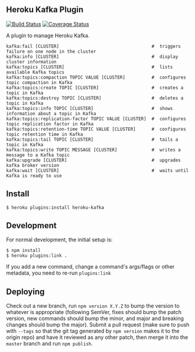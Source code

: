 ## Heroku Kafka Plugin

[![Build Status](https://travis-ci.org/heroku/heroku-kafka-jsplugin.svg?branch=master)](https://travis-ci.org/heroku/heroku-kafka-jsplugin)
[![Coverage Status](https://coveralls.io/repos/github/heroku/heroku-kafka-jsplugin/badge.svg?branch=master)](https://coveralls.io/github/heroku/heroku-kafka-jsplugin?branch=master)

A plugin to manage Heroku Kafka.

```
kafka:fail [CLUSTER]                                   #  triggers failure on one node in the cluster
kafka:info [CLUSTER]                                   #  display cluster information
kafka:topics [CLUSTER]                                 #  lists available Kafka topics
kafka:topics:compaction TOPIC VALUE [CLUSTER]          #  configures topic compaction in Kafka
kafka:topics:create TOPIC [CLUSTER]                    #  creates a topic in Kafka
kafka:topics:destroy TOPIC [CLUSTER]                   #  deletes a topic in Kafka
kafka:topics:info TOPIC [CLUSTER]                      #  shows information about a topic in Kafka
kafka:topics:replication-factor TOPIC VALUE [CLUSTER]  #  configures topic replication factor in Kafka
kafka:topics:retention-time TOPIC VALUE [CLUSTER]      #  configures topic retention time in Kafka
kafka:topics:tail TOPIC [CLUSTER]                      #  tails a topic in Kafka
kafka:topics:write TOPIC MESSAGE [CLUSTER]             #  writes a message to a Kafka topic
kafka:upgrade [CLUSTER]                                #  upgrades kafka broker version
kafka:wait [CLUSTER]                                   #  waits until Kafka is ready to use
```

## Install

``` sh-session
$ heroku plugins:install heroku-kafka
```

## Development

For normal development, the initial setup is:
``` sh-session
$ npm install
$ heroku plugins:link .
```

If you add a new command, change a command's args/flags or other metadata, you need to re-run `plugins:link`


## Deploying

Check out a new branch, run `npm version X.Y.Z` to bump the version to
whatever is appropriate (following SemVer, fixes should bump the patch
version, new commands should bump the minor, and major and breaking
changes should bump the major). Submit a pull request (make sure to
push with `--tags` so that the git tag generated by `npm version`
makes it to the origin repo) and have it reviewed as any other patch,
then merge it into the `master` branch and run `npm publish`.
